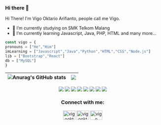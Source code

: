 ### Hi there 👋

<!--
**vgokt/vgokt** is a ✨ _special_ ✨ repository because its `README.md` (this file) appears on your GitHub profile.

Here are some ideas to get you started:

- 🔭 I’m currently working on ...
- 🌱 I’m currently learning ...
- 👯 I’m looking to collaborate on ...
- 🤔 I’m looking for help with ...
- 💬 Ask me about ...
- 📫 How to reach me: ...
- 😄 Pronouns: ...
- ⚡ Fun fact: ...
-->

Hi There!
I'm Vigo Oktario Arifianto, people call me Vigo.

- 🔭 I’m currently studying on SMK Telkom Malang
- 🌱 I’m currently learning Javascript, Java, PHP, HTML and many more...

```javascript
const vigo = {
pronouns = ["He","Him"]
imLearning = ["Javascript","Java","Python","HTML","CSS","Node.js"]
lib = ["Bootstrap","React"]
db = ["MySQL"]
}
```
![Anurag's GitHub stats](https://github-readme-stats.vercel.app/api?username=vigooktarioa&show_icons=true&theme=tokyonight)|<img src="https://github-readme-streak-stats.herokuapp.com/?user=vigooktarioa&theme=dark"/>
|---|---|

<div align="center" class="row-3">
<!-- Badge Language -->
<img src="https://img.shields.io/badge/HTML5-E34F26?style=for-the-badge&logo=html5&logoColor=white"/>
<img src="https://img.shields.io/badge/Python-3776AB?style=for-the-badge&logo=python&logoColor=white"/>
<img src="https://img.shields.io/badge/CSS3-1572B6?style=for-the-badge&logo=css3&logoColor=white"/>
<img src="https://img.shields.io/badge/JavaScript-323330?style=for-the-badge&logo=javascript&logoColor=F7DF1E"/>
<img src="https://img.shields.io/badge/Java-ED8B00?style=for-the-badge&logo=java&logoColor=white"/>
<img src="https://img.shields.io/badge/Node.js-339933?style=for-the-badge&logo=nodedotjs&logoColor=white"/>
<img src="https://img.shields.io/badge/React-20232A?style=for-the-badge&logo=react&logoColor=61DAFB"/>
<img src="https://img.shields.io/badge/MySQL-005C84?style=for-the-badge&logo=mysql&logoColor=white"/>
</div>
                                                                                                   
<h3 align="center">Connect with me:</h3>
<p align="center">
<a href="https://twitter.com/vigooktario" target="blank"><img align="center" src="https://raw.githubusercontent.com/rahuldkjain/github-profile-readme-generator/master/src/images/icons/Social/twitter.svg" alt="vigooktario" height="30" width="40" /></a>
<a href="https://instagram.com/vigookta" target="blank"><img align="center" src="https://raw.githubusercontent.com/rahuldkjain/github-profile-readme-generator/master/src/images/icons/Social/instagram.svg" alt="vigookta" height="30" width="40" /></a>
<a href="https://www.youtube.com/channel/UCMJHbecxUeSQTaKmPJiggyg" target="blank"><img align="center" src="https://raw.githubusercontent.com/rahuldkjain/github-profile-readme-generator/master/src/images/icons/Social/youtube.svg" alt="vigo" height="30" width="40" /></a>
</p>
